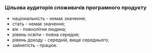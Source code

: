 ### Цільова аудиторія споживачів програмного продукту

<ul>
	<li>національність - немає значення;</li>
	<li>стать - немає значення;</li>
	<li>вік - повнолітня людина;</li>
	<li>рівень освіти - повна середня;</li>
	<li>рівень доходу - середній, вище середнього;</li>
	<li>зайнятість - працює.</li>
</ul>